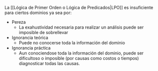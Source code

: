 La [[Lógica de Primer Orden o Lógica de Predicados|LPO]] es insuficiente para ciertos dominios ya sea por:
- Pereza
	- La exahustividad necesaria para realizar un análisis puede ser imposible de sobrellevar
- Ignorancia teórica
	- Puede no conocerse toda la información del dominio
- Ignorancia práctica
	- Aun conociendose toda la información del dominio, puede ser dificultoso o imposible (por causas como costos o tiempos) diagnosticar todas las causas.